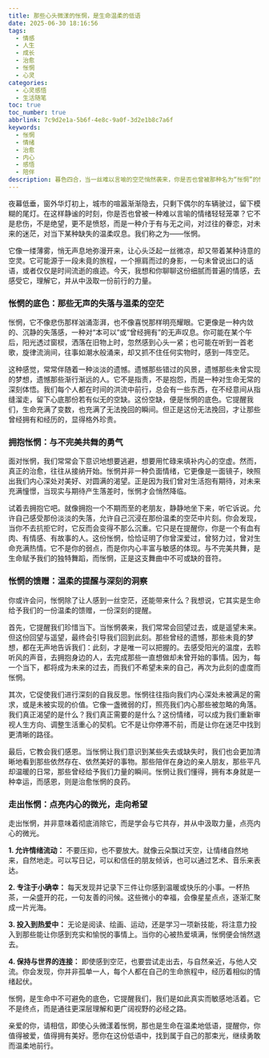 ```yaml
---
title: 那些心头微漾的怅惘，是生命温柔的低语
date: 2025-06-30 18:16:56
tags:
  - 情感
  - 人生
  - 成长
  - 治愈
  - 怅惘
  - 心灵
categories:
  - 心灵感悟
  - 生活随笔
toc: true
toc_number: true
abbrlink: 7c9d2e1a-5b6f-4e8c-9a0f-3d2e1b8c7a6f
keywords:
  - 怅惘
  - 情绪
  - 治愈
  - 内心
  - 感悟
  - 陪伴
description: 暮色四合，当一丝难以言喻的空茫悄然袭来，你是否也曾被那种名为“怅惘”的情绪轻轻笼罩？它不是悲伤，不是绝望，而是一种介于有与无之间，对过往的眷恋，对未来的迷茫，对当下某种缺失的温柔叹息。今天，让我们一起走进这份细腻的情感，去感受它，理解它，并从中汲取一份前行的力量。
---
```


夜幕低垂，窗外华灯初上，城市的喧嚣渐渐隐去，只剩下偶尔的车辆驶过，留下模糊的尾灯。在这样静谧的时刻，你是否也曾被一种难以言喻的情绪轻轻笼罩？它不是悲伤，不是绝望，更不是愤怒，而是一种介于有与无之间，对过往的眷恋，对未来的迷茫，对当下某种缺失的温柔叹息。我们称之为——怅惘。

它像一缕薄雾，悄无声息地弥漫开来，让心头泛起一丝微凉，却又带着某种诗意的空灵。它可能源于一段未竟的旅程，一个擦肩而过的身影，一句未曾说出口的话语，或者仅仅是时间流逝的痕迹。今天，我想和你聊聊这份细腻而普遍的情感，去感受它，理解它，并从中汲取一份前行的力量。

### 怅惘的底色：那些无声的失落与温柔的空茫

怅惘，它不像悲伤那样汹涌澎湃，也不像喜悦那样明亮耀眼。它更像是一种内敛的、沉静的失落感，一种对“本可以”或“曾经拥有”的无声叹息。你可能在某个午后，阳光透过窗棂，洒落在旧物上时，忽然感到心头一紧；也可能在听到一首老歌，旋律流淌间，往事如潮水般涌来，却又抓不住任何实物时，感到一阵空茫。

这种感觉，常常伴随着一种淡淡的遗憾。遗憾那些错过的风景，遗憾那些未曾实现的梦想，遗憾那些渐行渐远的人。它不是指责，不是抱怨，而是一种对生命无常的深刻体悟。我们每个人都在时间的洪流中前行，总会有一些东西，在不经意间从指缝溜走，留下心底那份若有似无的空缺。这份空缺，便是怅惘的底色。它提醒我们，生命充满了变数，也充满了无法挽回的瞬间。但正是这份无法挽回，才让那些曾经拥有和经历的，显得格外珍贵。

### 拥抱怅惘：与不完美共舞的勇气

面对怅惘，我们常常会下意识地想要逃避，想要用忙碌来填补内心的空虚。然而，真正的治愈，往往从接纳开始。怅惘并非一种负面情绪，它更像是一面镜子，映照出我们内心深处对美好、对圆满的渴望。正是因为我们曾对生活抱有期待，对未来充满憧憬，当现实与期待产生落差时，怅惘才会悄然降临。

试着去拥抱它吧。就像拥抱一个不期而至的老朋友，静静地坐下来，听它诉说。允许自己感受那份淡淡的失落，允许自己沉浸在那份温柔的空茫中片刻。你会发现，当你不去抗拒它时，它反而会变得不那么沉重。它只是在提醒你，你是一个有血有肉、有情感、有故事的人。这份怅惘，恰恰证明了你曾深爱过，曾努力过，曾对生命充满热情。它不是你的弱点，而是你内心丰富与敏感的体现。与不完美共舞，是生命赋予我们的独特舞蹈，而怅惘，正是这支舞曲中不可或缺的音符。

### 怅惘的馈赠：温柔的提醒与深刻的洞察

你或许会问，怅惘除了让人感到一丝空茫，还能带来什么？我想说，它其实是生命给予我们的一份温柔的馈赠，一份深刻的提醒。

首先，它提醒我们珍惜当下。当怅惘袭来，我们常常会回望过去，或是遥望未来。但这份回望与遥望，最终会引导我们回到此刻。那些曾经的遗憾，那些未竟的梦想，都在无声地告诉我们：此刻，才是唯一可以把握的。去感受阳光的温度，去聆听风的声音，去拥抱身边的人，去完成那些一直想做却未曾开始的事情。因为，每一个当下，都将成为未来的过去，而我们不希望未来的自己，再次为此刻的虚度而怅惘。

其次，它促使我们进行深刻的自我反思。怅惘往往指向我们内心深处未被满足的需求，或是未被实现的价值。它像一盏微弱的灯，照亮我们内心那些被忽略的角落。我们真正渴望的是什么？我们真正需要的是什么？这份情绪，可以成为我们重新审视人生方向、调整生活重心的契机。它不是让你停滞不前，而是让你在迷茫中找到更清晰的路径。

最后，它教会我们感恩。当怅惘让我们意识到某些失去或缺失时，我们也会更加清晰地看到那些依然存在、依然美好的事物。那些陪伴在身边的亲人朋友，那些平凡却温暖的日常，那些曾经给予我们力量的瞬间。怅惘让我们懂得，拥有本身就是一种幸运，而感恩，则是治愈怅惘的良药。

### 走出怅惘：点亮内心的微光，走向希望

走出怅惘，并非意味着彻底消除它，而是学会与它共存，并从中汲取力量，点亮内心的微光。

**1. 允许情绪流动：** 不要压抑，也不要放大。就像云朵飘过天空，让情绪自然地来，自然地走。可以写日记，可以和信任的朋友倾诉，也可以通过艺术、音乐来表达。

**2. 专注于小确幸：** 每天发现并记录下三件让你感到温暖或快乐的小事。一杯热茶，一朵盛开的花，一句友善的问候。这些微小的幸福，会像星星点点，逐渐汇聚成一片光海。

**3. 投入到热爱中：** 无论是阅读、绘画、运动，还是学习一项新技能，将注意力投入到那些能让你感到充实和愉悦的事情上。当你的心被热爱填满，怅惘便会悄然退去。

**4. 保持与世界的连接：** 即使感到空茫，也要尝试走出去，与自然亲近，与他人交流。你会发现，你并非孤单一人，每个人都在自己的生命旅程中，经历着相似的情绪起伏。

怅惘，是生命中不可避免的底色，它提醒我们，我们是如此真实而敏感地活着。它不是终点，而是通往更深层理解和更广阔视野的必经之路。

亲爱的你，请相信，即使心头微漾着怅惘，那也是生命在温柔地低语，提醒你，你值得被爱，值得拥有美好。愿你在这份低语中，找到属于自己的那束光，继续勇敢而温柔地前行。